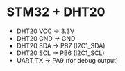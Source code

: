 # STM32 + DHT20

- DHT20 VCC -> 3.3V
- DHT20 GND -> GND
- DHT20 SDA -> PB7 (I2C1_SDA)
- DHT20 SCL -> PB6 (I2C1_SCL)
- UART TX -> PA9 (for debug output)
